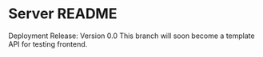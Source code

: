 Server README
=============

Deployment Release: Version 0.0
This branch will soon become a template API for testing frontend.

